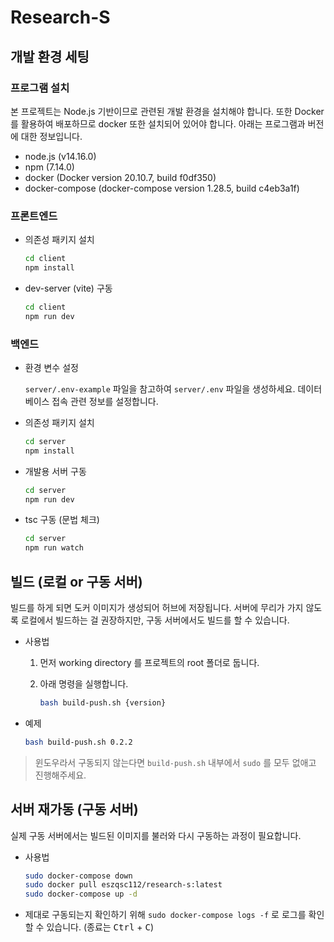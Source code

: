 # Research-S

## 개발 환경 세팅

### 프로그램 설치

본 프로젝트는 Node.js 기반이므로 관련된 개발 환경을 설치해야 합니다. 또한 Docker 를 활용하여 배포하므로 docker 또한 설치되어 있어야 합니다. 아래는 프로그램과 버전에 대한 정보입니다.

- node.js (v14.16.0)
- npm (7.14.0)
- docker (Docker version 20.10.7, build f0df350)
- docker-compose (docker-compose version 1.28.5, build c4eb3a1f)

### 프론트엔드

- 의존성 패키지 설치

  ```bash
  cd client
  npm install
  ```

- dev-server (vite) 구동

  ```bash
  cd client
  npm run dev
  ```

### 백엔드

- 환경 변수 설정

  `server/.env-example` 파일을 참고하여 `server/.env` 파일을 생성하세요. 데이터베이스 접속 관련 정보를 설정합니다.

- 의존성 패키지 설치

    ```bash
  cd server
  npm install
  ```

- 개발용 서버 구동

  ```bash
  cd server
  npm run dev
  ```

- tsc 구동 (문법 체크)

  ```bash
  cd server
  npm run watch
  ```

## 빌드 (로컬 or 구동 서버)

빌드를 하게 되면 도커 이미지가 생성되어 허브에 저장됩니다. 서버에 무리가 가지 않도록 로컬에서 빌드하는 걸 권장하지만, 구동 서버에서도 빌드를 할 수 있습니다.

- 사용법

  1. 먼저 working directory 를 프로젝트의 root 폴더로 둡니다.
  1. 아래 명령을 실행합니다.

     ```bash
     bash build-push.sh {version}
     ```

- 예제

  ```bash
  bash build-push.sh 0.2.2
  ```

> 윈도우라서 구동되지 않는다면 `build-push.sh` 내부에서 `sudo` 를 모두 없애고 진행해주세요.

## 서버 재가동 (구동 서버)

실제 구동 서버에서는 빌드된 이미지를 불러와 다시 구동하는 과정이 필요합니다.

- 사용법

  ```bash
  sudo docker-compose down
  sudo docker pull eszqsc112/research-s:latest
  sudo docker-compose up -d
  ```

- 제대로 구동되는지 확인하기 위해 `sudo docker-compose logs -f` 로 로그를 확인할 수 있습니다. (종료는 <kbd>Ctrl</kbd> + <kbd>C</kbd>)

